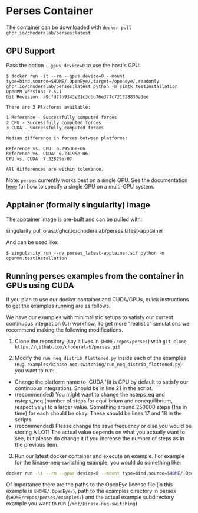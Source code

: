 # Perses Container

The container can be downloaded with `docker pull ghcr.io/choderalab/perses:latest`



## GPU Support

Pass the option `--gpus device=0` to use the host's GPU:

```
$ docker run -it --rm --gpus device=0 --mount type=bind,source=$HOME/.OpenEye/,target=/openeye/,readonly ghcr.io/choderalab/perses:latest python -m simtk.testInstallation
OpenMM Version: 7.5.1
Git Revision: a9cfd7fb9343e21c3dbb76e377c721328830a3ee

There are 3 Platforms available:

1 Reference - Successfully computed forces
2 CPU - Successfully computed forces
3 CUDA - Successfully computed forces

Median difference in forces between platforms:

Reference vs. CPU: 6.29536e-06
Reference vs. CUDA: 6.73195e-06
CPU vs. CUDA: 7.32829e-07

All differences are within tolerance.
```
Note: `perses` currently works best on a single GPU. 
See the documentation [here](https://docs.docker.com/config/containers/resource_constraints/#access-an-nvidia-gpu) for how to specify a single GPU on a multi-GPU system.

## Apptainer (formally singularity) image

The apptainer image is pre-built and can be pulled with:

singularity pull oras://ghcr.io/choderalab/perses:latest-apptainer

And can be used like:

```
$ singularity run --nv perses_latest-apptainer.sif python -m openmm.testInstallation
```

## Running perses examples from the container in GPUs using CUDA

If you plan to use our docker container and CUDA/GPUs, quick instructions to get the examples running are as follows.

We have our examples with minimalistic setups to satisfy our current continuous integration (CI) workflow. To get more "realistic" simulations we recommend making the following modifications.

1) Clone the repository (say it lives in `$HOME/repos/perses`) with `git clone https://github.com/choderalab/perses.git`

2) Modify the `run_neq_distrib_flattened.py` inside each of the examples (e.g. `examples/kinase-neq-switching/run_neq_distrib_flattened.py`) you want to run:
- Change the platform name to 'CUDA '(it is CPU by default to satisfy our continuous integration). Should be in line 21 in the script.
- (recommended) You might want to change the nsteps_eq and nsteps_neq (number of steps for equilibrium and nonequilibrium, respectively) to a larger value. Something around 250000 steps (1ns in time) for each should be okay. These should be lines 17 and 18 in the scripts.
- (recommended) Please change the save frequency or else you would be storing A LOT! The actual value depends on what you actually want to see, but please do change it if you increase the number of steps as in the previous item.

3) Run our latest docker container and execute an example.
    For example for the kinase-neq-switching example, you would do something like:
```bash
docker run -it --rm --gpus device=0 --mount type=bind,source=$HOME/.OpenEye/,target=/openeye/,readonly --mount type=bind,source=$HOME/repos/perses/examples/,target=/mnt/ -w /mnt/kinase-neq-switching choderalab/perses:0.9.2  python run_example.py
 ```
Of importance there are the paths to the OpenEye license file (in this example is `$HOME/.OpenEye/`), path to the examples directory in perses (`$HOME/repos/perses/examples/`) and the actual example subdirectory example you want to run (`/mnt/kinase-neq-switching`)
